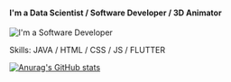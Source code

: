 
#### I'm a Data Scientist / Software Developer / 3D Animator
![I'm a Software Developer](https://pbs.twimg.com/profile_banners/1267747231278313473/1643082766/1080x360)


Skills: JAVA / HTML / CSS / JS / FLUTTER

[![Anurag's GitHub stats](https://github-readme-stats.vercel.app/api?username=IamDirnesivam)](https://github.com/anuraghazra/github-readme-stats)
